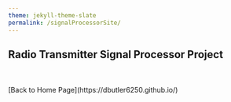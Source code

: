 ```yaml
---
theme: jekyll-theme-slate
permalink: /signalProcessorSite/
---
```


## Radio Transmitter Signal Processor Project



<br>
<br>
[Back to Home Page](https://dbutler6250.github.io/)
<br>
